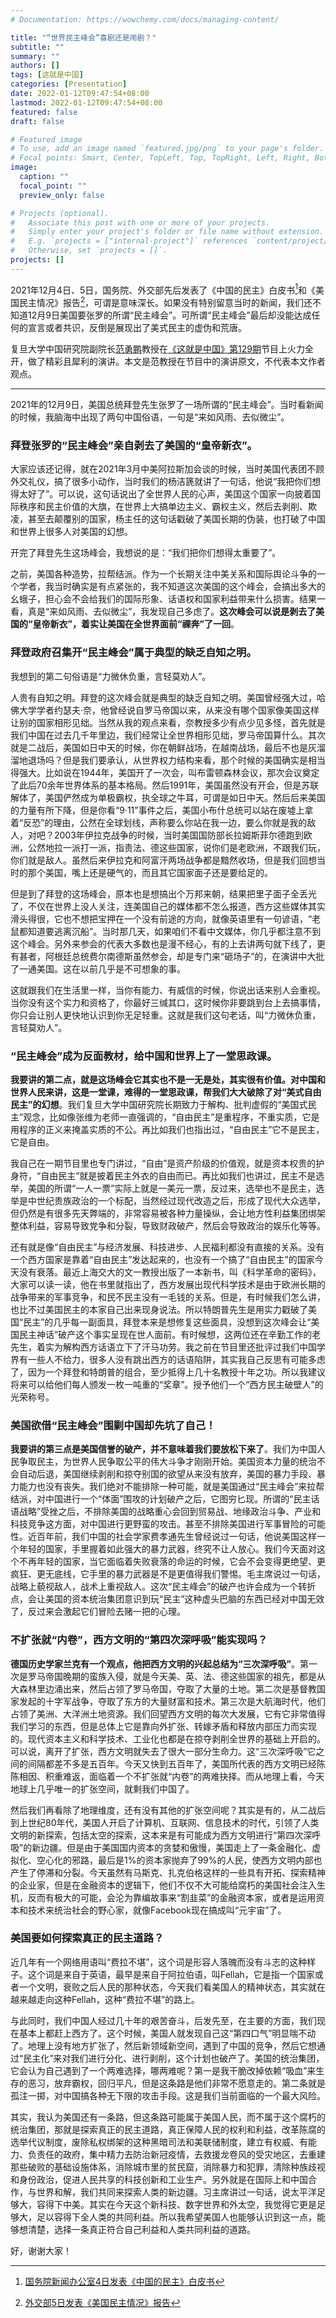 ```yaml
---
# Documentation: https://wowchemy.com/docs/managing-content/

title: "“世界民主峰会”喜剧还是闹剧？"
subtitle: ""
summary: ""
authors: []
tags: [这就是中国]
categories: [Presentation]
date: 2022-01-12T09:47:54+08:00
lastmod: 2022-01-12T09:47:54+08:00
featured: false
draft: false

# Featured image
# To use, add an image named `featured.jpg/png` to your page's folder.
# Focal points: Smart, Center, TopLeft, Top, TopRight, Left, Right, BottomLeft, Bottom, BottomRight.
image:
  caption: ""
  focal_point: ""
  preview_only: false

# Projects (optional).
#   Associate this post with one or more of your projects.
#   Simply enter your project's folder or file name without extension.
#   E.g. `projects = ["internal-project"]` references `content/project/deep-learning/index.md`.
#   Otherwise, set `projects = []`.
projects: []
---
```


2021年12月4日、5日，国务院、外交部先后发表了《中国的民主》白皮书[^1]和《美国民主情况》报告[^2]，可谓是意味深长。如果没有特别留意当时的新闻，我们还不知道12月9日美国要张罗的所谓“民主峰会”。可所谓“民主峰会”最后却没能达成任何的宣言或者共识，反倒是展现出了美式民主的虚伪和荒唐。

复旦大学中国研究院副院长[范勇鹏](http://www.cifu.fudan.edu.cn/95/39/c521a103737/page.htm)教授在[《这就是中国》第129期](https://www.bilibili.com/bangumi/play/ep460055)节目上火力全开，做了精彩且犀利的演讲。本文是范教授在节目中的演讲原文，不代表本文作者观点。

<!--more-->

------

2021年的12月9日，美国总统拜登先生张罗了一场所谓的“民主峰会”。当时看新闻的时候，我脑海中出现了两句中国俗语，一句是“来如风雨、去似微尘”。

### 拜登张罗的“民主峰会”亲自剥去了美国的“皇帝新衣”。

大家应该还记得，就在2021年3月中美阿拉斯加会谈的时候，当时美国代表团不顾外交礼仪，搞了很多小动作，当时我们的杨洁篪就讲了一句话，他说“我把你们想得太好了”。可以说，这句话说出了全世界人民的心声，美国这个国家一向披着国际秩序和民主价值的大旗，在世界上大搞单边主义、霸权主义，然后去剥削、欺凌，甚至去颠覆别的国家，杨主任的这句话戳破了美国长期的伪装，也打破了中国和世界上很多人对美国的幻想。

开完了拜登先生这场峰会，我想说的是：“我们把你们想得太重要了”。

之前，美国各种造势，拉帮结派。作为一个长期关注中美关系和国际舆论斗争的一个学者，我当时确实是有点紧张的，我不知道这次美国的这个峰会，会搞出多大的幺蛾子，担心会不会给我们的国际形象、话语权和国家利益带来什么损害。结果一看，真是“来如风雨、去似微尘”，我发现自己多虑了。**这次峰会可以说是剥去了美国的“皇帝新衣”，着实让美国在全世界面前“祼奔”了一回**。

### 拜登政府召集开“民主峰会”属于典型的缺乏自知之明。

我想到的第二句俗语是“力微休负重，言轻莫劝人”。

人贵有自知之明。拜登的这次峰会就是典型的缺乏自知之明。美国曾经强大过，哈佛大学学者约瑟夫·奈，他曾经说自罗马帝国以来，从来没有哪个国家像美国这样让别的国家相形见绌。当然从我的观点来看，奈教授多少有点少见多怪，首先就是我们中国在过去几千年里边，我们经常让全世界相形见绌，罗马帝国算什么。其次就是二战后，美国如日中天的时候，你在朝鲜战场，在越南战场，最后不也是灰溜溜地退场吗？但是我们要承认，从世界权力结构来看，那个时候的美国确实是相当得强大。比如说在1944年，美国开了一次会，叫布雷顿森林会议，那次会议奠定了此后70余年世界体系的基本格局。然后1991年，美国虽然没有开会，但是苏联解体了，美国俨然成为单极霸权，执全球之牛耳，可谓是如日中天。然后后来美国的力量有所下降，但是你看“9·11”事件之后，美国小布什总统可以站在废墟上拿着“反恐”的理由，公然在全球划线，声称要么你站在我一边，要么你就是我的敌人，对吧？2003年伊拉克战争的时候，当时美国国防部长拉姆斯菲尔德跑到欧洲，公然地拉一派打一派，指责法、德这些国家，说你们是老欧洲，不跟我们玩，你们就是敌人。虽然后来伊拉克和阿富汗两场战争都是黯然收场，但是我们回想当时的那个美国，嘴上还是硬气的，而且其它国家面子还是要给足的。

但是到了拜登的这场峰会，原本也是想搞出个万邦来朝，结果把里子面子全丢光了，不仅在世界上没人关注，连美国自己的媒体都不怎么报道，西方这些媒体其实滑头得很，它也不想把宝押在一个没有前途的方向，就像英语里有一句谚语，“老鼠都知道要逃离沉船”。当时那几天，如果咱们不看中文媒体，你几乎都注意不到这个峰会。另外来参会的代表大多数也是漫不经心，有的上去讲两句就下线了，更有甚者，阿根廷总统费尔南德斯虽然参会，却是专门来“砸场子”的，在演讲中大批了一通美国。这在以前几乎是不可想象的事。

这就跟我们在生活里一样，当你有能力、有威信的时候，你说出话来别人会重视。当你没有这个实力和资格了，你最好三缄其口，这时候你非要跳到台上去搞事情，你只会让别人更快地认识到你无足轻重。这就是我们这句老话，叫“力微休负重，言轻莫劝人”。

### “民主峰会”成为反面教材，给中国和世界上了一堂思政课。

**我要讲的第二点，就是这场峰会它其实也不是一无是处，其实很有价值。对中国和世界人民来讲，这是一堂课，难得的一堂思政课，帮我们大大破除了对“美式自由民主”的幻想**。我们复旦大学中国研究院长期致力于解构、批判虚假的“美国式民主”观念，比如像张维为老师一直强调的，“自由民主”是重程序，不重实质，它是用程序的正义来掩盖实质的不公。再比如我们也指出过，“自由民主”它不是民主，它是自由。

我自己在一期节目里也专门讲过，“自由”是资产阶级的价值观，就是资本权贵的护身符，“自由民主”就是披着民主外衣的自由而已。再比如我们也讲过，民主不是选举，美国的所谓“一人一票”实际上就是一美元一票，反过来，选举也不是民主，选举是中世纪贵族政治的一个标配，当然经过现代改造之后，形成了现代大众选举，但仍然是有很多先天弊端的，非常容易被各种力量操纵，会让地方性利益集团绑架整体利益，容易导致党争和分裂，导致财政破产，然后会导致政治的娱乐化等等。

还有就是像“自由民主”与经济发展、科技进步、人民福利都没有直接的关系。没有一个西方国家是靠着“自由民主”发达起来的，也没有一个搞了“自由民主”的国家今天没有衰落。最近上海交大的文一教授出版了一本新书，叫《科学革命的密码》，大家可以读一读，他在书里就指出了，西方发展出现代科学技术是由于欧洲长期的战争带来的军事竞争，和民不民主没有一毛钱的关系。但是，有时候我们怎么讲，也比不过美国民主的本家自己出来现身说法。所以特朗普先生是用实力戳破了美国“民主”的几乎每一副面具，拜登本来是想修复这些面具，没想到这次峰会让“美国民主神话”破产这个事实呈现在世人面前。有时候想，这两位还在辛勤工作的老先生，着实为解构西方话语立下了汗马功劳。我之前在节目里还批评过我们中国学界有一些人不给力，很多人没有跳出西方的话语陷阱，其实我自己反思有可能多虑了，因为一个拜登和特朗普的组合，至少抵得上几十名教授十年之功。所以我建议将来可以给他们每人颁发一枚一吨重的“奖章”。授予他们一个“西方民主破壁人”的光荣称号。

### 美国欲借“民主峰会”围剿中国却先坑了自己！

**我要讲的第三点是美国信誉的破产，并不意味着我们要放松下来了**。我们为中国人民争取民主，为世界人民争取公平的伟大斗争才刚刚开始。美国资本力量的统治不会自动后退，美国继续剥削和掠夺别国的欲望从来没有放弃，美国的暴力手段、暴力能力也没有丧失。我们绝对不能排除一种可能，就是美国通过“民主峰会”来拉帮结派，对中国进行一个“体面”围攻的计划破产之后，它图穷匕现。所谓的“民主话语战略”受挫之后，不排除美国的战略重心会回到贸易战、地缘政治斗争、产业和科技竞争这方面，对中国进行更野蛮的攻击。甚至不排除美国进行军事冒险的可能性。近百年前，我们中国的社会学家费孝通先生曾经说过一句话，他说美国这样一个年轻的国家，手里握着如此强大的暴力武器，终究不让人放心。我们今天面对这个不再年轻的国家，当它面临着失败衰落的命运的时候，它会不会变得更绝望、更疯狂、更无底线，它手里的暴力武器是不是更值得我们警惕。毛主席说过一句话，战略上藐视敌人，战术上重视敌人。这次“民主峰会”的破产也许会成为一个转折点，会让美国的资本统治集团意识到玩“民主”这种虚头巴脑的东西已经对中国无效了，反过来会激起它们冒险去赌一把的心理。

### 不扩张就“内卷”，西方文明的“第四次深呼吸”能实现吗？

**德国历史学家兰克有一个观点，他把西方文明的兴起总结为“三次深呼吸”**。第一次是罗马帝国晚期的蛮族入侵，就是今天美、英、法、德这些国家的祖先，都是从大森林里边涌出来，然后占领了罗马帝国，夺取了大量的土地。第二次是基督教国家发起的十字军战争，夺取了东方的大量财富和技术。第三次是大航海时代，他们占领了美洲、大洋洲土地资源。我们回望西方文明的每次大发展，它有它非常值得我们学习的东西，但是总体上它是靠向外扩张、转嫁矛盾和释放内部压力而实现的。现代资本主义和科学技术、工业化也都是在掠夺剥削全世界的基础上开启的。可以说，离开了扩张，西方文明就失去了很大一部分生命力。这“三次深呼吸”它之间的间隔都差不多是五百年。今天又快到五百年了，美国所代表的西方文明已经陈陈相因、积重难返，面临着一个不扩张就“内卷”的两难抉择。而从地理上看，今天地球上几乎唯一的扩张空间，就剩我们中国了。

然后我们再看除了地理维度，还有没有其他的扩张空间呢？其实是有的，从二战后到上世纪80年代，美国人开启了计算机、互联网、信息技术的时代，引领了人类文明的新探索，包括太空的探索，这本来是有可能成为西方文明进行“第四次深呼吸”的新边疆。但是由于美国国内资本的贪婪和傲慢，美国走上了一条金融化、虚拟化、空心化的邪路，最后是1%的资本家抛弃了99%的人民，使西方文明内部也产生了停滞和分裂。今天虽然有马斯克、扎克伯格这样的一些具有开拓、探索精神的企业家，但是在金融资本的逻辑下，他们不仅不大可能给腐朽的美国社会注入生机，反而有极大的可能，会沦为靠编故事来“割韭菜”的金融资本家，或者是运用资本和技术来统治社会的野心家，就像Facebook现在搞成叫“元宇宙”了。

### 美国要如何探索真正的民主道路？

近几年有一个网络用语叫“费拉不堪”，这个词是形容人落魄而没有斗志的这种样子。这个词是来自于英语，最早是来自于阿拉伯语，叫Fellah，它是指一个国家或者一个文明，衰败之后人民的那种状态，今天我们看美国人的精神状态，其实就在越来越走向这种Fellah，这种“费拉不堪”的路上。

与此同时，我们中国人经过几十年的艰苦奋斗，后发先至，在主要的方面，我们现在基本上都赶上西方了。这个时候，美国人就发现自己这“第四口气”明显喘不动了。地理上没有地方扩张了，然后新领域新空间，遇到了中国的竞争，然后它想通过“民主化”来对我们进行分化、进行剥削，这个计划也破产了。美国的统治集团，它会认为自己遇到了一个两难选择，哪两难呢？第一是我干脆改掉依赖“吸血”来生存的恶习，放弃霸权，回归平凡，但是这条路是他们非常不愿意走的。第二条就是孤注一掷，对中国搞各种无下限的攻击手段。这是我们当前面临的一个最大风险。

其实，我认为美国还有一条路，但这条路可能属于美国人民，而不属于这个腐朽的统治集团，那就是探索真正的民主道路，真正保障人民的权利和利益，改革陈腐的选举代议制度，废除私权绑架的这种黑暗司法和美联储制度，建立有权威、有能力、负责任的政府，集中精力去防治新冠疫情，去救援龙卷风的受灾地区，去重建那些破败的基础设施体系，消除城市里的贫民窟，消除暴力和犯罪，清除种族歧视和身份政治，促进人民共享的科技创新和工业生产。另外就是在国际上和中国合作，与世界和解，我们共同来探索人类的新边疆。习主席讲过一句话，说太平洋足够大，容得下中美。其实在今天这个新科技、数字世界和外太空，我觉得它更是足够大，足以容得下全人类的共同利益。所以我希望美国人也能够认识到这一点，能够想清楚，选择一条真正符合自己利益和人类共同利益的道路。

好，谢谢大家！

[^1]:[国务院新闻办公室4日发表《中国的民主》白皮书](http://www.gov.cn/zhengce/2021-12/04/content_5655823.htm)
[^2]:[外交部5日发表《美国民主情况》报告](https://www.fmprc.gov.cn/web/zyxw/202112/t20211205_10462534.shtml)